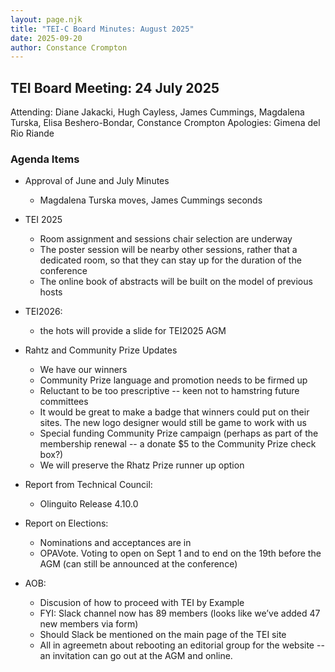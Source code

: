 ```yaml
---
layout: page.njk
title: "TEI-C Board Minutes: August 2025"
date: 2025-09-20
author: Constance Crompton
---
```

## TEI Board Meeting: 24 July 2025

Attending: Diane Jakacki, Hugh Cayless, James Cummings, Magdalena Turska, Elisa Beshero-Bondar, Constance Crompton 
Apologies: Gimena del Rio Riande



### Agenda Items

* Approval of June and July Minutes 
     *   Magdalena Turska moves, James Cummings seconds
  
* TEI 2025
    * Room assignment and sessions chair selection are underway
    * The poster session will be nearby other sessions, rather that a dedicated room, so that they can stay up for the duration of the conference
    * The online book of abstracts will be built on the model of previous hosts

*   TEI2026:
    * the hots will provide a slide for TEI2025 AGM

* Rahtz and Community Prize Updates 
    *   We have our winners
    *   Community Prize language and promotion needs to be firmed up
    *  Reluctant to be too prescriptive -- keen not to hamstring future committees
    * It would be great to make a badge that winners could put on their sites. The new logo designer would still be game to work with us
    * Special funding Community Prize campaign (perhaps as part of the membership renewal -- a donate $5 to the Community Prize check box?)
    * We will preserve the Rhatz Prize runner up option

* Report from Technical Council: 
    *   Olinguito Release 4.10.0  

* Report on Elections: 
    *   Nominations and acceptances are in 
    *  OPAVote. Voting to open on Sept 1 and to end on the 19th before the AGM (can still be announced at the conference)


* AOB: 
    *  Discusion of how to proceed with TEI by Example
    * FYI: Slack channel now has 89 members (looks like we’ve added 47 new members via form)
    * Should Slack be mentioned on the main page of the TEI site 
    * All in agreemetn about rebooting an editorial group for the website -- an invitation can go out at the AGM and online.

